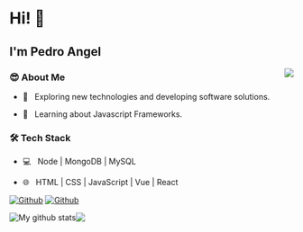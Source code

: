 <h1> Hi! 👋 </h1>

<h2> I'm Pedro Angel</h2>

<img align='right' src="https://media.giphy.com/media/xT1XGzXhVgWRLN1Cco/giphy.gif">

<h3>😎 About Me </h3>

- 🤔 &nbsp; Exploring new technologies and developing software solutions.

- 🌱 &nbsp; Learning about Javascript Frameworks.

<h3>🛠 Tech Stack</h3>

- 💻 &nbsp;  Node  |  MongoDB  |  MySQL

- 🌐 &nbsp; HTML  |  CSS  |  JavaScript  |  Vue  |  React

[<img alt="Github" src="https://img.shields.io/badge/linkedin-%230077B5.svg?&style=for-the-badge&logo=linkedin&logoColor=white" />](https://www.linkedin.com/in/pedroangeldev/)
[<img alt="Github" src="https://img.shields.io/badge/twitter-%231DA1F2.svg?&style=for-the-badge&logo=twitter&logoColor=white" />](https://twitter.com/PedroAngelDev)

<div style="display: flex">
  <img src="https://github-readme-stats.vercel.app/api?username=pedroangeldev&show_icons=true&include_all_commits=true&theme=dracula&hide_border=true" alt="My github stats" /> 
  <img src="https://github-readme-stats.vercel.app/api/top-langs/?username=pedroangeldev&hide=java&layout=compact&theme=dracula&hide_border=true" />
</div>
